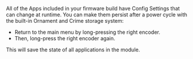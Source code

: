 All of the Apps included in your firmware build have Config Settings that can change at runtime. You can make them persist after a power cycle with the built-in Ornament and Crime storage system:
* Return to the main menu by long-pressing the right encoder.
* Then, long-press the right encoder again.

This will save the state of all applications in the module.